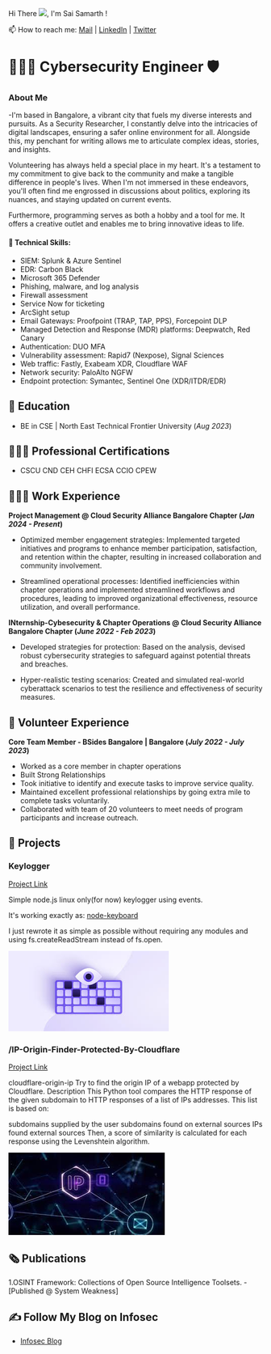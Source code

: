 Hi There <img src="https://raw.githubusercontent.com/MartinHeinz/MartinHeinz/master/wave.gif" width="30px">, I'm Sai Samarth !

📫 How to reach me: 
[Mail](mailto:saisamarth.infosec@gmail.com)  | [LinkedIn](www.linkedin.com/in/cybersamarth) | [Twitter](https://x.com/CyberSamarth?s=20)

# 👨🏻‍💻 Cybersecurity Engineer 🛡️

###  About Me
-I'm based in Bangalore, a vibrant city that fuels my diverse interests and pursuits. As a Security Researcher, I constantly delve into the intricacies of digital landscapes, ensuring a safer online environment for all. Alongside this, my penchant for writing allows me to articulate complex ideas, stories, and insights.

Volunteering has always held a special place in my heart. It's a testament to my commitment to give back to the community and make a tangible difference in people's lives. When I'm not immersed in these endeavors, you'll often find me engrossed in discussions about politics, exploring its nuances, and staying updated on current events.

Furthermore, programming serves as both a hobby and a tool for me. It offers a creative outlet and enables me to bring innovative ideas to life.

#### 🦾 Technical Skills: 
- SIEM: Splunk & Azure Sentinel
- EDR: Carbon Black
- Microsoft 365 Defender
- Phishing, malware, and log analysis
- Firewall assessment
- Service Now for ticketing
- ArcSight setup
- Email Gateways: Proofpoint (TRAP, TAP, PPS), Forcepoint DLP
- Managed Detection and Response (MDR) platforms: Deepwatch, Red Canary
- Authentication: DUO MFA
- Vulnerability assessment: Rapid7 (Nexpose), Signal Sciences
- Web traffic: Fastly, Exabeam XDR, Cloudflare WAF
- Network security: PaloAlto NGFW
- Endpoint protection: Symantec, Sentinel One (XDR/ITDR/EDR)

  
## 🏫 Education
- BE in CSE | North East Technical Frontier University (_Aug 2023_)
             		
## 👨🏼‍🎓 Professional Certifications
- CSCU   CND    CEH    CHFI   ECSA    CCIO    CPEW

## 🧑🏻‍💼 Work Experience
**Project Management @ Cloud Security Alliance Bangalore Chapter (_Jan 2024 - Present_)**
- Optimized member engagement strategies: Implemented targeted initiatives and programs to enhance member participation, satisfaction, and retention within the chapter, resulting in increased collaboration and community involvement.

- Streamlined operational processes: Identified inefficiencies within chapter operations and implemented streamlined workflows and procedures, leading to improved organizational effectiveness, resource utilization, and overall performance.

**INternship-Cybesecurity & Chapter Operations @ Cloud Security Alliance Bangalore Chapter (_June 2022 - Feb 2023_)**
- Developed strategies for protection: Based on the analysis, devised robust cybersecurity strategies to safeguard against potential threats and breaches.

- Hyper-realistic testing scenarios: Created and simulated real-world cyberattack scenarios to test the resilience and effectiveness of security measures.

## 🤝 Volunteer Experience
**Core Team Member -  BSides Bangalore | Bangalore (_July 2022 - July 2023_)**
-	Worked as a core member in chapter operations
-	Built Strong Relationships
-	Took initiative to identify and execute tasks to improve service quality.
-	Maintained excellent professional relationships by going extra mile to complete tasks voluntarily.
-	Collaborated with team of 20 volunteers to meet needs of program participants and increase outreach.


## 🔭 Projects
### Keylogger
[Project Link](https://github.com/cybersamarth/Keylogger)

Simple node.js linux only(for now) keylogger using events.

It's working exactly as: [node-keyboard](https://github.com/Bornholm/node-keyboard)

I just rewrote it as simple as possible without requiring any modules and using fs.createReadStream instead of fs.open.

![Key_Logger](/assets/img/keylogger_img.jpg)

### /IP-Origin-Finder-Protected-By-Cloudflare
[Project Link](https://github.com/cybersamarth/IP-Origin-Finder-Protected-By-Cloudflare)

cloudflare-origin-ip
Try to find the origin IP of a webapp protected by Cloudflare.
Description
This Python tool compares the HTTP response of the given subdomain to HTTP responses of a list of IPs addresses. This list is based on:

subdomains supplied by the user
subdomains found on external sources
IPs found external sources
Then, a score of similarity is calculated for each response using the Levenshtein algorithm.

![IP](/assets/img/ip-orgin.jpg)


## 🗞️ Publications
1.OSINT Framework: Collections of Open Source Intelligence Toolsets. -[Published @ System Weakness]


## ✍ Follow My Blog on Infosec

- [Infosec Blog](https://medium.com/@cybersamarth)
